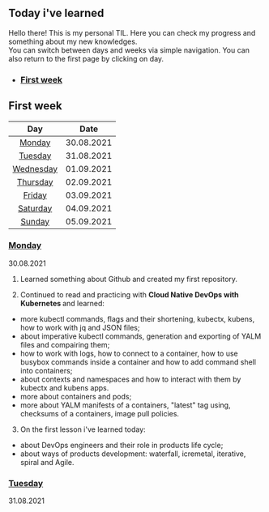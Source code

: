 ## Today i've learned
Hello there! This is my personal TIL. Here you can check my progress and something about my new knowledges.  
You can switch between days and weeks via simple navigation. You can also return to the first page by clicking on day.

* ### [First week](#first-week)

## First week 

| Day   | Date |
| :-----------: | :-----------: |
|[Monday](#monday)| 30.08.2021 |
|[Tuesday](#tuesday)| 31.08.2021 |
|[Wednesday](#wednesday)| 01.09.2021 |
|[Thursday](#thursday)| 02.09.2021 |
|[Friday](#friday )| 03.09.2021 |
|[Saturday](#saturday)| 04.09.2021 |
|[Sunday](#sunday)| 05.09.2021 |

### [Monday](#first-week)
30.08.2021
<p>
  
1. Learned something about Github and created my first repository.

</p>

<p>
  
2. Continued to read and practicing with <b> Cloud Native DevOps with Kubernetes </b> and learned:
* more kubectl commands, flags and their shortening, kubectx, kubens, how to work with jq and JSON files;
* about imperative kubectl commands, generation and exporting of YALM files and compairing them;
* how to work with logs, how to connect to a container, how to use busybox commands inside a container and how to add command shell into containers;
* about contexts and namespaces and how to interact with them by kubectx and kubens apps.
* more about containers and pods;
* more about YALM manifests of a containers, "latest" tag using, checksums of a containers, image pull policies.

</p>

<p>

3. On the first lesson i've learned today:
* about DevOps engineers and their role in products life cycle;
* about ways of products development: waterfall, icremetal, iterative, spiral and Agile.

</p>

### [Tuesday](#first-week)
31.08.2021
